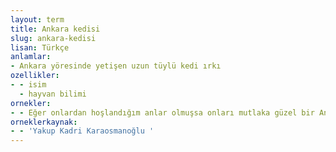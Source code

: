 ```yaml
---
layout: term
title: Ankara kedisi
slug: ankara-kedisi
lisan: Türkçe
anlamlar:
- Ankara yöresinde yetişen uzun tüylü kedi ırkı
ozellikler:
- - isim
  - hayvan bilimi
ornekler:
- - Eğer onlardan hoşlandığım anlar olmuşsa onları mutlaka güzel bir Ankara kedisi veya mercan gagalı bir güvercin gibi sevip okşamışımdır!
orneklerkaynak:
- - 'Yakup Kadri Karaosmanoğlu '
---
```

